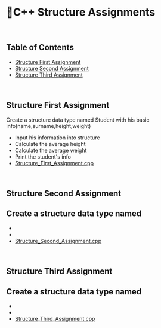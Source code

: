 # 📑C++ Structure Assignments

</br>

## Table of Contents

- [Structure First Assignment](#first)
- [Structure Second Assignment](#second)
- [Structure Third Assignment](#third)


</br>

<a name="first"/>

## Structure First Assignment

Create a structure data type named Student with his basic info(name,surname,height,weight)
- Input his information into structure 
- Calculate the average height
- Calculate the average weight
- Print the student's info
- [Structure_First_Assignment.cpp](https://github.com/daniel-slosar/cpp-assignments/blob/main/Assignments/Structs/Structure_First_assignment.cpp)

</br>

<a name="second"/>

## Structure Second Assignment

Create a structure data type named
- 
- 
- 
- [Structure_Second_Assignment.cpp](https://github.com/daniel-slosar/cpp-assignments/blob/main/Assignments/Structs/Structure_Second_assignment.cpp)
</br>

<a name="third"/>

## Structure Third Assignment

Create a structure data type named
- 
- 
- 
- [Structure_Third_Assignment.cpp](https://github.com/daniel-slosar/cpp-assignments/blob/main/Assignments/Structs/Structure_Third_assignment.cpp)


</br>
